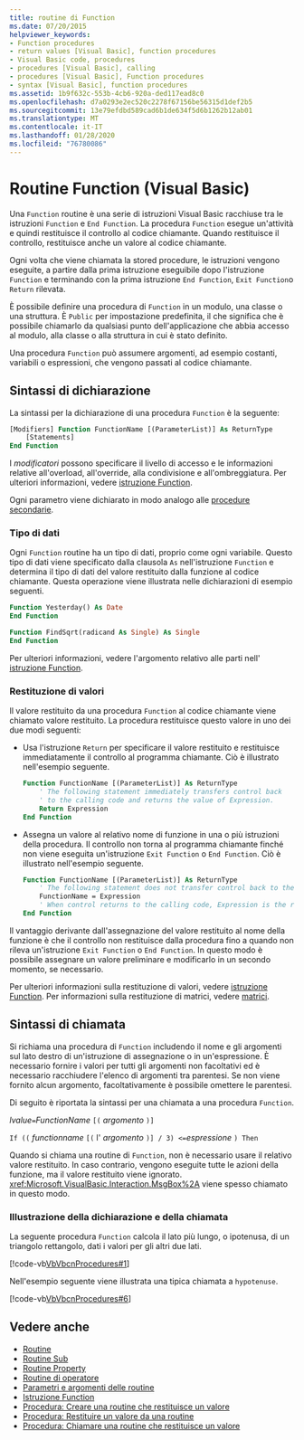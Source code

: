 ```yaml
---
title: routine di Function
ms.date: 07/20/2015
helpviewer_keywords:
- Function procedures
- return values [Visual Basic], function procedures
- Visual Basic code, procedures
- procedures [Visual Basic], calling
- procedures [Visual Basic], Function procedures
- syntax [Visual Basic], function procedures
ms.assetid: 1b9f632c-553b-4cb6-920a-ded117ead8c0
ms.openlocfilehash: d7a0293e2ec520c2278f67156be56315d1def2b5
ms.sourcegitcommit: 13e79efdbd589cad6b1de634f5d6b1262b12ab01
ms.translationtype: MT
ms.contentlocale: it-IT
ms.lasthandoff: 01/28/2020
ms.locfileid: "76780086"
---
```

# <a name="function-procedures-visual-basic"></a>Routine Function (Visual Basic)

Una `Function` routine è una serie di istruzioni Visual Basic racchiuse tra le istruzioni `Function` e `End Function`. La procedura `Function` esegue un'attività e quindi restituisce il controllo al codice chiamante. Quando restituisce il controllo, restituisce anche un valore al codice chiamante.

Ogni volta che viene chiamata la stored procedure, le istruzioni vengono eseguite, a partire dalla prima istruzione eseguibile dopo l'istruzione `Function` e terminando con la prima istruzione `End Function`, `Exit Function`o `Return` rilevata.

È possibile definire una procedura di `Function` in un modulo, una classe o una struttura. È `Public` per impostazione predefinita, il che significa che è possibile chiamarlo da qualsiasi punto dell'applicazione che abbia accesso al modulo, alla classe o alla struttura in cui è stato definito.

Una procedura `Function` può assumere argomenti, ad esempio costanti, variabili o espressioni, che vengono passati al codice chiamante.

## <a name="declaration-syntax"></a>Sintassi di dichiarazione

La sintassi per la dichiarazione di una procedura `Function` è la seguente:

```vb
[Modifiers] Function FunctionName [(ParameterList)] As ReturnType
    [Statements]
End Function
```

I *modificatori* possono specificare il livello di accesso e le informazioni relative all'overload, all'override, alla condivisione e all'ombreggiatura. Per ulteriori informazioni, vedere [istruzione Function](../../../language-reference/statements/function-statement.md).

Ogni parametro viene dichiarato in modo analogo alle [procedure secondarie](./sub-procedures.md).

### <a name="data-type"></a>Tipo di dati

Ogni `Function` routine ha un tipo di dati, proprio come ogni variabile. Questo tipo di dati viene specificato dalla clausola `As` nell'istruzione `Function` e determina il tipo di dati del valore restituito dalla funzione al codice chiamante. Questa operazione viene illustrata nelle dichiarazioni di esempio seguenti.

```vb
Function Yesterday() As Date
End Function

Function FindSqrt(radicand As Single) As Single
End Function
```

Per ulteriori informazioni, vedere l'argomento relativo alle parti nell' [istruzione Function](../../../language-reference/statements/function-statement.md).

### <a name="returning-values"></a>Restituzione di valori

Il valore restituito da una procedura `Function` al codice chiamante viene chiamato valore restituito. La procedura restituisce questo valore in uno dei due modi seguenti:

- Usa l'istruzione `Return` per specificare il valore restituito e restituisce immediatamente il controllo al programma chiamante. Ciò è illustrato nell'esempio seguente.

  ```vb
  Function FunctionName [(ParameterList)] As ReturnType
      ' The following statement immediately transfers control back
      ' to the calling code and returns the value of Expression.
      Return Expression
  End Function
  ```

- Assegna un valore al relativo nome di funzione in una o più istruzioni della procedura. Il controllo non torna al programma chiamante finché non viene eseguita un'istruzione `Exit Function` o `End Function`. Ciò è illustrato nell'esempio seguente.

  ```vb
  Function FunctionName [(ParameterList)] As ReturnType
      ' The following statement does not transfer control back to the calling code.
      FunctionName = Expression
      ' When control returns to the calling code, Expression is the return value.
  End Function
  ```

Il vantaggio derivante dall'assegnazione del valore restituito al nome della funzione è che il controllo non restituisce dalla procedura fino a quando non rileva un'istruzione `Exit Function` o `End Function`. In questo modo è possibile assegnare un valore preliminare e modificarlo in un secondo momento, se necessario.

Per ulteriori informazioni sulla restituzione di valori, vedere [istruzione Function](../../../language-reference/statements/function-statement.md). Per informazioni sulla restituzione di matrici, vedere [matrici](../arrays/index.md).

## <a name="calling-syntax"></a>Sintassi di chiamata

Si richiama una procedura di `Function` includendo il nome e gli argomenti sul lato destro di un'istruzione di assegnazione o in un'espressione. È necessario fornire i valori per tutti gli argomenti non facoltativi ed è necessario racchiudere l'elenco di argomenti tra parentesi. Se non viene fornito alcun argomento, facoltativamente è possibile omettere le parentesi.

Di seguito è riportata la sintassi per una chiamata a una procedura `Function`.

*lvalue*`=`*FunctionName* `[(` *argomento* `)]`

`If ((` *functionname* `[(` l' *argomento* `)] / 3) <=`*espressione* `) Then`

Quando si chiama una routine di `Function`, non è necessario usare il relativo valore restituito. In caso contrario, vengono eseguite tutte le azioni della funzione, ma il valore restituito viene ignorato. <xref:Microsoft.VisualBasic.Interaction.MsgBox%2A> viene spesso chiamato in questo modo.

### <a name="illustration-of-declaration-and-call"></a>Illustrazione della dichiarazione e della chiamata

La seguente procedura `Function` calcola il lato più lungo, o ipotenusa, di un triangolo rettangolo, dati i valori per gli altri due lati.

[!code-vb[VbVbcnProcedures#1](~/samples/snippets/visualbasic/VS_Snippets_VBCSharp/VbVbcnProcedures/VB/Class1.vb#1)]

Nell'esempio seguente viene illustrata una tipica chiamata a `hypotenuse`.

[!code-vb[VbVbcnProcedures#6](~/samples/snippets/visualbasic/VS_Snippets_VBCSharp/VbVbcnProcedures/VB/Class1.vb#6)]

## <a name="see-also"></a>Vedere anche

- [Routine](./index.md)
- [Routine Sub](./sub-procedures.md)
- [Routine Property](./property-procedures.md)
- [Routine di operatore](./operator-procedures.md)
- [Parametri e argomenti delle routine](./procedure-parameters-and-arguments.md)
- [Istruzione Function](../../../../visual-basic/language-reference/statements/function-statement.md)
- [Procedura: Creare una routine che restituisce un valore](./how-to-create-a-procedure-that-returns-a-value.md)
- [Procedura: Restituire un valore da una routine](./how-to-return-a-value-from-a-procedure.md)
- [Procedura: Chiamare una routine che restituisce un valore](./how-to-call-a-procedure-that-returns-a-value.md)
